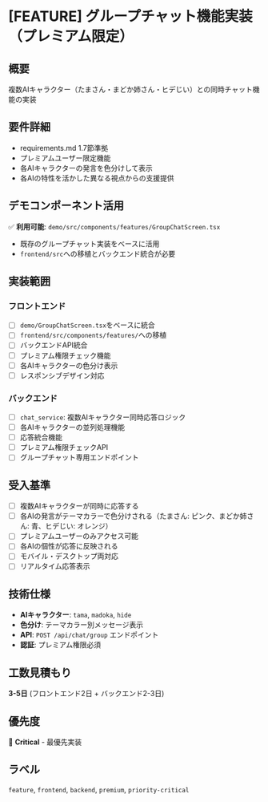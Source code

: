 # [FEATURE] グループチャット機能実装（プレミアム限定）

## 概要
複数AIキャラクター（たまさん・まどか姉さん・ヒデじい）との同時チャット機能の実装

## 要件詳細
- requirements.md 1.7節準拠
- プレミアムユーザー限定機能
- 各AIキャラクターの発言を色分けして表示
- 各AIの特性を活かした異なる視点からの支援提供

## デモコンポーネント活用
✅ **利用可能**: `demo/src/components/features/GroupChatScreen.tsx`
- 既存のグループチャット実装をベースに活用
- `frontend/src`への移植とバックエンド統合が必要

## 実装範囲

### フロントエンド
- [ ] `demo/GroupChatScreen.tsx`をベースに統合
- [ ] `frontend/src/components/features/`への移植
- [ ] バックエンドAPI統合
- [ ] プレミアム権限チェック機能
- [ ] 各AIキャラクターの色分け表示
- [ ] レスポンシブデザイン対応

### バックエンド
- [ ] `chat_service`: 複数AIキャラクター同時応答ロジック
- [ ] 各AIキャラクターの並列処理機能
- [ ] 応答統合機能
- [ ] プレミアム権限チェックAPI
- [ ] グループチャット専用エンドポイント

## 受入基準
- [ ] 複数AIキャラクターが同時に応答する
- [ ] 各AIの発言がテーマカラーで色分けされる（たまさん: ピンク、まどか姉さん: 青、ヒデじい: オレンジ）
- [ ] プレミアムユーザーのみアクセス可能
- [ ] 各AIの個性が応答に反映される
- [ ] モバイル・デスクトップ両対応
- [ ] リアルタイム応答表示

## 技術仕様
- **AIキャラクター**: `tama`, `madoka`, `hide`
- **色分け**: テーマカラー別メッセージ表示
- **API**: `POST /api/chat/group` エンドポイント
- **認証**: プレミアム権限必須

## 工数見積もり
**3-5日** (フロントエンド2日 + バックエンド2-3日)

## 優先度
🚀 **Critical** - 最優先実装

## ラベル
`feature`, `frontend`, `backend`, `premium`, `priority-critical`
